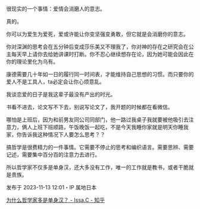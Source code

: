 很现实的一个事情：爱情会消磨人的意志。

真的。

你可以为爱生为爱死，爱或许能让你变坚强变勇敢，但它就是会消磨你的意志。

你对深渊的思考会在五分钟后变成莎乐美又不理我了，你对神的存在之研究会在公主每天早上请你去给她讲课时打断。你不忍心继续想存在论，因为她可能会因此在你的理论里化为乌有。

康德需要几十年如一日的履行同一时间表，才能维持自己思想的习惯。而只要你的爱人不是工具人，ta必定会让你心烦意乱。

我谈恋爱的日子是我这辈子最没有产出的时光。

书看不进去，论文写不下去，别说写论文了，我开题的时候都在看微信。

哪怕是上班后，因为和前男友同公司同部门，他一路过我桌子我就要被他吸引去注意力，俩人上班下班顺路，午饭晚饭一起吃，不是今天我睡你家就是明天你睡我家，你告诉我这种情况下人要怎么思考？？

搞哲学是很费精力的一件事情。它需要不停止的思考和编织语言。需要思辨、需要记述，需要集中百分百的注意力去进行。

所以哲学家不仅多是单身汉，还大多没有工作，唯一的工作就是教书，或者干脆就是贵族。



发布于 2023-11-13 12:01・IP 属地日本

[为什么哲学家多是单身汉？ - Issa.C - 知乎](https://www.zhihu.com/question/341158069/answer/3286990114)